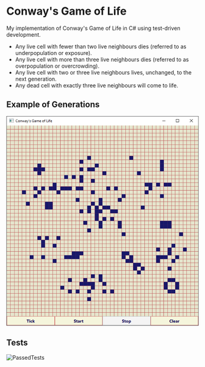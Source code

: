 # Conway's Game of Life

My implementation of Conway's Game of Life in C# using test-driven development.

* Any live cell with fewer than two live neighbours dies (referred to as underpopulation or exposure).
* Any live cell with more than three live neighbours dies (referred to as overpopulation or overcrowding).
* Any live cell with two or three live neighbours lives, unchanged, to the next generation.
* Any dead cell with exactly three live neighbours will come to life.

## Example of Generations
![ConwaysGameOfLife](https://github.com/awiswasi/ConwaysGameOfLife/blob/master/docs/assets/GameOfLife.gif)

## Tests
![PassedTests](https://github.com/awiswasi/ConwaysGameOfLife/blob/master/docs/assets/PassedTests.gif)
